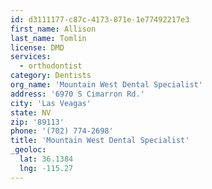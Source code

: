 ```yaml
---
id: d3111177-c87c-4173-871e-1e77492217e3
first_name: Allison
last_name: Tomlin
license: DMD
services:
  - orthodontist
category: Dentists
org_name: 'Mountain West Dental Specialist'
address: '6970 S Cimarron Rd.'
city: 'Las Veagas'
state: NV
zip: '89113'
phone: '(702) 774-2698'
title: 'Mountain West Dental Specialist'
_geoloc:
  lat: 36.1384
  lng: -115.27
---
```

